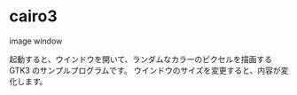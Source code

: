 # cairo3
image window

起動すると、ウインドウを開いて、ランダムなカラーのピクセルを描画するGTK3 のサンプルプログラムです。
ウインドウのサイズを変更すると、内容が変化します。

